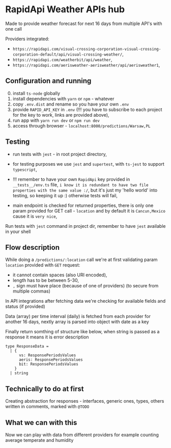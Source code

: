 # RapidApi Weather APIs hub

Made to provide weather forecast for next 16 days from multiple API's with one call

Providers integrated:

- `https://rapidapi.com/visual-crossing-corporation-visual-crossing-corporation-default/api/visual-crossing-weather/`,
- `https://rapidapi.com/weatherbit/api/weather`,
- `https://rapidapi.com/aerisweather-aerisweather/api/aerisweather1`,

## Configuration and running

0. install `ts-node` globally
1. install dependencies with `yarn` or `npm` - whatever
2. copy `.env.dist` and rename so you have your own `.env`
3. provide `RAPID_API_KEY` in `.env` (!!! you have to subscribe to each project for the key to work, links are provided above),
4. run app with `yarn run dev` or `npm run dev`
5. access through browser - `localhost:8000/predictions/Warsaw,PL`

## Testing

- run tests with `jest` - in root project directory,

- for testing purposes we use `jest` and `supertest`, with `ts-jest` to support `typescript`,

- !!! remember to have your own `RapidApi` key provided in `__tests__/env.ts` file, `i know it is redundant to have two file properties with the same value :/`, but it's just my 'hello world' into testing, so keeping it up :) otherwise tests will fail,

- main endpoint is checked for returned properties, there is only one param provided for GET call - `location` and by default it is `Cancun,Mexico` cause it is `very nice`,

Run tests with `jest` command in project dir, remember to have `jest` available in your shell

## Flow description

While doing a `/predictions/:location` call we're at first validating param `location` provided with `GET` request:

- it cannot contain spaces (also URI encoded),
- length has to be between 5-30,
- `,` sign must have place (because of one of providers) (to secure from multiple commas)

In API integrations after fetching data we're checking for available fields and status (if provided)

Data (array) per time interval (daily) is fetched from each provider for another 16 days, nextly array is parsed into object with date as a key

Finally return somthing of structure like below, when string is passed as a response it means it is error description

```
type ResponseData =
  | {
      vs: ResponsePeriodsValues
      aeris: ResponsePeriodsValues
      bit: ResponsePeriodsValues
    }
  | string
```

## Technically to do at first

Creating abstraction for responses - interfaces, generic ones, types, others written in comments, marked with `@TODO`

## What we can with this

Now we can play with data from different providers for example counting average temperate and humidity
